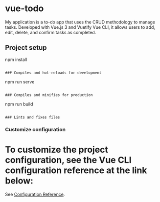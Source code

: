 # vue-todo

My application is a to-do app that uses the CRUD methodology to manage tasks. Developed with Vue.js 3 and Vuetify Vue CLI, it allows users to add, edit, delete, and confirm tasks as completed.

## Project setup

npm install
```

### Compiles and hot-reloads for development
```
npm run serve
```

### Compiles and minifies for production
```
npm run build
```

### Lints and fixes files
```

### Customize configuration

# To customize the project configuration, see the Vue CLI configuration reference at the link below:
See [Configuration Reference](https://cli.vuejs.org/config/).


